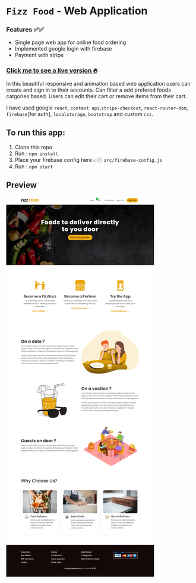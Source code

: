 # `Fizz Food` - Web Application

### Features ✅✅
- Single page web app for online food ordering
- Implemented google login with firebase
- Payment with stripe

### [Click me to see a live version 🔥](https://fizz-food-7405b.web.app/)

In this beautiful responsive and animation based web application users can create and sign in to their accounts. Can filter a add prefered foods catgories based. Users can edit their cart or remove items from their cart.

I have used google `react`, `context api`,`stripe-checkout`, `react-router-dom`, `firebase`[for auth], `localstorage`, `bootstrap` and custom `css`.

## To run this app:

1. Clone this repo
2. Run : `npm install`
3. Place your firebase config here 👉🏼 `src/firebase-config.js`
4. Run : `npm start`

## Preview

![Screenshot](./preview.png)
